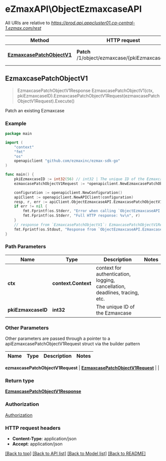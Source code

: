 # eZmaxAPI\ObjectEzmaxcaseAPI

All URIs are relative to *https://prod.api.appcluster01.ca-central-1.ezmax.com/rest*

Method | HTTP request | Description
------------- | ------------- | -------------
[**EzmaxcasePatchObjectV1**](ObjectEzmaxcaseAPI.md#EzmaxcasePatchObjectV1) | **Patch** /1/object/ezmaxcase/{pkiEzmaxcaseID} | Patch an existing Ezmaxcase



## EzmaxcasePatchObjectV1

> EzmaxcasePatchObjectV1Response EzmaxcasePatchObjectV1(ctx, pkiEzmaxcaseID).EzmaxcasePatchObjectV1Request(ezmaxcasePatchObjectV1Request).Execute()

Patch an existing Ezmaxcase



### Example

```go
package main

import (
	"context"
	"fmt"
	"os"
	openapiclient "github.com/ezmaxinc/ezmax-sdk-go"
)

func main() {
	pkiEzmaxcaseID := int32(56) // int32 | The unique ID of the Ezmaxcase
	ezmaxcasePatchObjectV1Request := *openapiclient.NewEzmaxcasePatchObjectV1Request(*openapiclient.NewEzmaxcaseRequestPatch()) // EzmaxcasePatchObjectV1Request | 

	configuration := openapiclient.NewConfiguration()
	apiClient := openapiclient.NewAPIClient(configuration)
	resp, r, err := apiClient.ObjectEzmaxcaseAPI.EzmaxcasePatchObjectV1(context.Background(), pkiEzmaxcaseID).EzmaxcasePatchObjectV1Request(ezmaxcasePatchObjectV1Request).Execute()
	if err != nil {
		fmt.Fprintf(os.Stderr, "Error when calling `ObjectEzmaxcaseAPI.EzmaxcasePatchObjectV1``: %v\n", err)
		fmt.Fprintf(os.Stderr, "Full HTTP response: %v\n", r)
	}
	// response from `EzmaxcasePatchObjectV1`: EzmaxcasePatchObjectV1Response
	fmt.Fprintf(os.Stdout, "Response from `ObjectEzmaxcaseAPI.EzmaxcasePatchObjectV1`: %v\n", resp)
}
```

### Path Parameters


Name | Type | Description  | Notes
------------- | ------------- | ------------- | -------------
**ctx** | **context.Context** | context for authentication, logging, cancellation, deadlines, tracing, etc.
**pkiEzmaxcaseID** | **int32** | The unique ID of the Ezmaxcase | 

### Other Parameters

Other parameters are passed through a pointer to a apiEzmaxcasePatchObjectV1Request struct via the builder pattern


Name | Type | Description  | Notes
------------- | ------------- | ------------- | -------------

 **ezmaxcasePatchObjectV1Request** | [**EzmaxcasePatchObjectV1Request**](EzmaxcasePatchObjectV1Request.md) |  | 

### Return type

[**EzmaxcasePatchObjectV1Response**](EzmaxcasePatchObjectV1Response.md)

### Authorization

[Authorization](../README.md#Authorization)

### HTTP request headers

- **Content-Type**: application/json
- **Accept**: application/json

[[Back to top]](#) [[Back to API list]](../README.md#documentation-for-api-endpoints)
[[Back to Model list]](../README.md#documentation-for-models)
[[Back to README]](../README.md)

